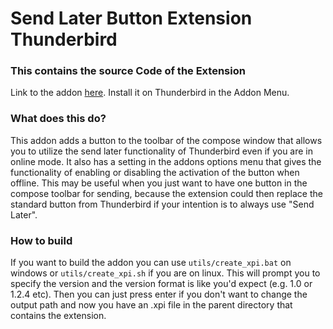 # Send Later Button Extension Thunderbird

### This contains the source Code of the Extension

Link to the addon <a href="https://addons.thunderbird.net/de/thunderbird/addon/sp%C3%A4ter-senden-button">here</a>. Install it on Thunderbird in the Addon Menu.

### What does this do?

This addon adds a button to the toolbar of the compose window that allows you to utilize the send later functionality of Thunderbird even if you are in online mode.
It also has a setting in the addons options menu that gives the functionality of enabling or disabling the activation of the button when offline. This may be useful when you just want to have one button in the compose toolbar for sending, because the extension could then replace the standard button from Thunderbird if your intention is to always use "Send Later".

### How to build

If you want to build the addon you can use `utils/create_xpi.bat` on windows or `utils/create_xpi.sh` if you are on linux. This will prompt you to specify the version and the version format is like you'd expect (e.g. 1.0 or 1.2.4 etc). Then you can just press enter if you don't want to change the output path and now you have an .xpi file in the parent directory that contains the extension.
